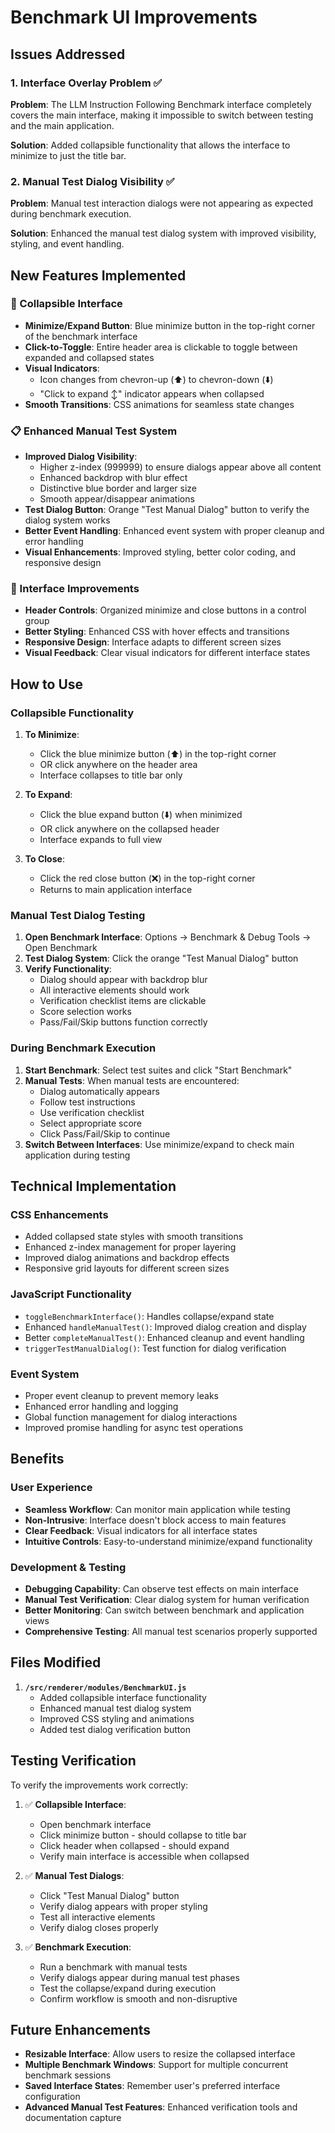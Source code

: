 # Benchmark UI Improvements

## Issues Addressed

### 1. Interface Overlay Problem ✅
**Problem**: The LLM Instruction Following Benchmark interface completely covers the main interface, making it impossible to switch between testing and the main application.

**Solution**: Added collapsible functionality that allows the interface to minimize to just the title bar.

### 2. Manual Test Dialog Visibility ✅
**Problem**: Manual test interaction dialogs were not appearing as expected during benchmark execution.

**Solution**: Enhanced the manual test dialog system with improved visibility, styling, and event handling.

## New Features Implemented

### 🔄 Collapsible Interface
- **Minimize/Expand Button**: Blue minimize button in the top-right corner of the benchmark interface
- **Click-to-Toggle**: Entire header area is clickable to toggle between expanded and collapsed states
- **Visual Indicators**: 
  - Icon changes from chevron-up (⬆️) to chevron-down (⬇️)
  - "Click to expand ↕️" indicator appears when collapsed
- **Smooth Transitions**: CSS animations for seamless state changes

### 📋 Enhanced Manual Test System
- **Improved Dialog Visibility**: 
  - Higher z-index (999999) to ensure dialogs appear above all content
  - Enhanced backdrop with blur effect
  - Distinctive blue border and larger size
  - Smooth appear/disappear animations
- **Test Dialog Button**: Orange "Test Manual Dialog" button to verify the dialog system works
- **Better Event Handling**: Enhanced event system with proper cleanup and error handling
- **Visual Enhancements**: Improved styling, better color coding, and responsive design

### 🎨 Interface Improvements
- **Header Controls**: Organized minimize and close buttons in a control group
- **Better Styling**: Enhanced CSS with hover effects and transitions
- **Responsive Design**: Interface adapts to different screen sizes
- **Visual Feedback**: Clear visual indicators for different interface states

## How to Use

### Collapsible Functionality
1. **To Minimize**: 
   - Click the blue minimize button (⬆️) in the top-right corner
   - OR click anywhere on the header area
   - Interface collapses to title bar only

2. **To Expand**: 
   - Click the blue expand button (⬇️) when minimized
   - OR click anywhere on the collapsed header
   - Interface expands to full view

3. **To Close**: 
   - Click the red close button (❌) in the top-right corner
   - Returns to main application interface

### Manual Test Dialog Testing
1. **Open Benchmark Interface**: Options → Benchmark & Debug Tools → Open Benchmark
2. **Test Dialog System**: Click the orange "Test Manual Dialog" button
3. **Verify Functionality**: 
   - Dialog should appear with backdrop blur
   - All interactive elements should work
   - Verification checklist items are clickable
   - Score selection works
   - Pass/Fail/Skip buttons function correctly

### During Benchmark Execution
1. **Start Benchmark**: Select test suites and click "Start Benchmark"
2. **Manual Tests**: When manual tests are encountered:
   - Dialog automatically appears
   - Follow test instructions
   - Use verification checklist
   - Select appropriate score
   - Click Pass/Fail/Skip to continue
3. **Switch Between Interfaces**: Use minimize/expand to check main application during testing

## Technical Implementation

### CSS Enhancements
- Added collapsed state styles with smooth transitions
- Enhanced z-index management for proper layering
- Improved dialog animations and backdrop effects
- Responsive grid layouts for different screen sizes

### JavaScript Functionality
- `toggleBenchmarkInterface()`: Handles collapse/expand state
- Enhanced `handleManualTest()`: Improved dialog creation and display
- Better `completeManualTest()`: Enhanced cleanup and event handling
- `triggerTestManualDialog()`: Test function for dialog verification

### Event System
- Proper event cleanup to prevent memory leaks
- Enhanced error handling and logging
- Global function management for dialog interactions
- Improved promise handling for async test operations

## Benefits

### User Experience
- **Seamless Workflow**: Can monitor main application while testing
- **Non-Intrusive**: Interface doesn't block access to main features
- **Clear Feedback**: Visual indicators for all interface states
- **Intuitive Controls**: Easy-to-understand minimize/expand functionality

### Development & Testing
- **Debugging Capability**: Can observe test effects on main interface
- **Manual Test Verification**: Clear dialog system for human verification
- **Better Monitoring**: Can switch between benchmark and application views
- **Comprehensive Testing**: All manual test scenarios properly supported

## Files Modified

1. **`/src/renderer/modules/BenchmarkUI.js`**
   - Added collapsible interface functionality
   - Enhanced manual test dialog system
   - Improved CSS styling and animations
   - Added test dialog verification button

## Testing Verification

To verify the improvements work correctly:

1. ✅ **Collapsible Interface**:
   - Open benchmark interface
   - Click minimize button - should collapse to title bar
   - Click header when collapsed - should expand
   - Verify main interface is accessible when collapsed

2. ✅ **Manual Test Dialogs**:
   - Click "Test Manual Dialog" button
   - Verify dialog appears with proper styling
   - Test all interactive elements
   - Verify dialog closes properly

3. ✅ **Benchmark Execution**:
   - Run a benchmark with manual tests
   - Verify dialogs appear during manual test phases
   - Test the collapse/expand during execution
   - Confirm workflow is smooth and non-disruptive

## Future Enhancements

- **Resizable Interface**: Allow users to resize the collapsed interface
- **Multiple Benchmark Windows**: Support for multiple concurrent benchmark sessions
- **Saved Interface States**: Remember user's preferred interface configuration
- **Advanced Manual Test Features**: Enhanced verification tools and documentation capture